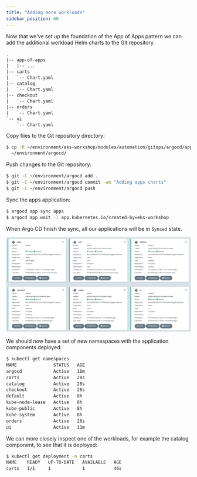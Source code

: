 ```yaml
---
title: "Adding more workloads"
sidebar_position: 60
---
```


Now that we've set up the foundation of the App of Apps pattern we can add the additional workload Helm charts to the Git repository.

```text
.
|-- app-of-apps
|   |-- ...
|-- carts
|   `-- Chart.yaml
|-- catalog
|   `-- Chart.yaml
|-- checkout
|   `-- Chart.yaml
|-- orders
|   `-- Chart.yaml
`-- ui
    `-- Chart.yaml
```

Copy files to the Git repository directory:

```bash
$ cp -R ~/environment/eks-workshop/modules/automation/gitops/argocd/app-charts/* \
  ~/environment/argocd/
```

Push changes to the Git repository:

```bash
$ git -C ~/environment/argocd add .
$ git -C ~/environment/argocd commit -am "Adding apps charts"
$ git -C ~/environment/argocd push
```

Sync the apps application:

```bash
$ argocd app sync apps
$ argocd app wait -l app.kubernetes.io/created-by=eks-workshop
```

When Argo CD finish the sync, all our applications will be in `Synced` state.

![argocd-ui-apps.png](assets/argocd-ui-apps-synced.webp)

We should now have a set of new namespaces with the application components deployed:

```bash hook=deploy
$ kubectl get namespaces
NAME              STATUS   AGE
argocd            Active   18m
carts             Active   28s
catalog           Active   28s
checkout          Active   28s
default           Active   8h
kube-node-lease   Active   8h
kube-public       Active   8h
kube-system       Active   8h
orders            Active   28s
ui                Active   11m
```

We can more closely inspect one of the workloads, for example the catalog component, to see that it is deployed:

```bash
$ kubectl get deployment -n carts
NAME    READY   UP-TO-DATE   AVAILABLE   AGE
carts   1/1     1            1           46s
```
